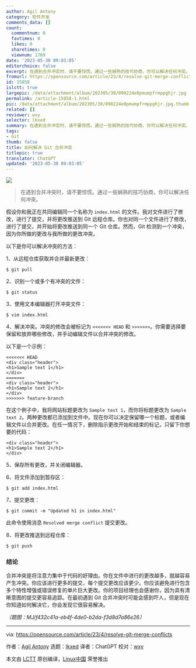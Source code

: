 ```yaml
---
author: Agil Antony
category: 软件开发
comments_data: []
count:
  commentnum: 0
  favtimes: 0
  likes: 0
  sharetimes: 0
  viewnum: 1769
date: '2023-05-30 09:03:05'
editorchoice: false
excerpt: 在遇到合并冲突时，请不要惊慌。通过一些娴熟的技巧协商，你可以解决任何冲突。
fromurl: https://opensource.com/article/23/4/resolve-git-merge-conflicts
id: 15858
islctt: true
largepic: /data/attachment/album/202305/30/090224e8pmumpfrmppghjr.jpg
permalink: /article-15858-1.html
pic: /data/attachment/album/202305/30/090224e8pmumpfrmppghjr.jpg.thumb.jpg
related: []
reviewer: wxy
selector: lkxed
summary: 在遇到合并冲突时，请不要惊慌。通过一些娴熟的技巧协商，你可以解决任何冲突。
tags:
- Git
thumb: false
title: 如何解决 Git 合并冲突
titlepic: true
translator: ChatGPT
updated: '2023-05-30 09:03:05'
---
```


![](/data/attachment/album/202305/30/090224e8pmumpfrmppghjr.jpg)



> 
> 在遇到合并冲突时，请不要惊慌。通过一些娴熟的技巧协商，你可以解决任何冲突。
> 
> 
> 


假设你和我正在共同编辑同一个名称为 `index.html` 的文件。我对文件进行了修改，进行了提交，并将更改推送到 Git 远程仓库。你也对同一个文件进行了修改，进行了提交，并开始将更改推送到同一个 Git 仓库。然而，Git 检测到一个冲突，因为你所做的更改与我所做的更改冲突。


以下是你可以解决冲突的方法：


1、从远程仓库获取并合并最新更改：



```
$ git pull

```

2、识别一个或多个有冲突的文件：



```
$ git status

```

3、使用文本编辑器打开冲突文件：



```
$ vim index.html

```

4、解决冲突。冲突的修改会被标记为 `<<<<<<< HEAD` 和 `>>>>>>>`。你需要选择要保留和放弃哪些修改，并手动编辑文件以合并冲突的修改。


以下是一个示例：



```
<<<<<<< HEAD
<div class="header">
<h1>Sample text 1</h1>
</div>
=======
<div class="header">
<h1>Sample text 2</h1>
</div>
>>>>>>> feature-branch

```

在这个例子中，我将网站标题更改为 `Sample text 1`，而你将标题更改为 `Sample text 2`。两种更改都已添加到文件中。现在你可以决定保留哪一个标题，或者编辑文件以合并更改。在任一情况下，删除指示更改开始和结束的标记，只留下你想要的代码：



```
<div class="header">
<h1>Sample text 2</h1>
</div>

```

5、保存所有更改，并关闭编辑器。


6、将文件添加到暂存区：



```
$ git add index.html

```

7、提交更改：



```
$ git commit -m "Updated h1 in index.html"

```

此命令使用消息 `Resolved merge conflict` 提交更改。


8、将更改推送到远程仓库：



```
$ git push

```

### 结论


合并冲突是将注意力集中于代码的好理由。你在文件中进行的更改越多，就越容易产生冲突。你应该进行更多的提交，每个提交更改应该更少。你应该避免进行包含多个特性增强或错误修复的单片巨大更改。你的项目经理也会感谢你，因为具有清晰意图的提交更容易追踪。在最初遇到 Git 合并冲突时可能会感到吓人，但是现在你知道如何解决它，你会发现它很容易解决。


*（题图：MJ/f432c41a-eb4f-4de0-b2da-f3d8d7a86e26）*




---


via: <https://opensource.com/article/23/4/resolve-git-merge-conflicts>


作者：[Agil Antony](https://opensource.com/users/agantony) 选题：[lkxed](https://github.com/lkxed/) 译者：ChatGPT 校对：[wxy](https://github.com/wxy)


本文由 [LCTT](https://github.com/LCTT/TranslateProject) 原创编译，[Linux中国](https://linux.cn/) 荣誉推出